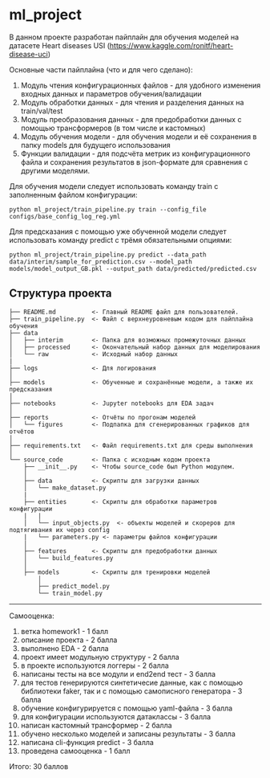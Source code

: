 ml_project
==============================

В данном проекте разработан пайплайн для обучения моделей на датасете 
Heart diseases USI (https://www.kaggle.com/ronitf/heart-disease-uci)

Основные части пайплайна (что и для чего сделано):
1) Модуль чтения конфигурационных файлов - для удобного изменения входных данных и параметров обучения/валидации
2) Модуль обработки данных - для чтения и разделения данных на train/val/test
3) Модуль преобразования данных - для предобработки данных с помощью трансформеров (в том числе и кастомных)
4) Модуль обучения модели - для обучения модели и её сохранения в папку models для будущего использования
5) Функции валидации - для подсчёта метрик из конфигурационного файла и сохранения результатов в json-формате для сравнения с другими моделями.


Для обучения модели следует использовать команду train с заполненным файлом конфигурации:
    
    python ml_project/train_pipeline.py train --config_file configs/base_config_log_reg.yml



Для предсказания с помощью уже обученной модели следует использовать команду predict с трёмя обязательными опциями:

    python ml_project/train_pipeline.py predict --data_path data/interim/sample_for_prediction.csv --model_path models/model_output_GB.pkl --output_path data/predicted/predicted.csv


Структура проекта
------------

    ├── README.md          <- Главный README файл для пользователей.
    ├── train_pipeline.py  <- Файл с верхнеуровневым кодом для пайплайна обучения
    ├── data
    │   ├── interim        <- Папка для возможных промежуточных данных
    │   ├── processed      <- Окончательный набор данных для моделирования
    │   └── raw            <- Исходный набор данных
    |
    ├── logs               <- Для логирования    
    │
    ├── models             <- Обученные и сохранённые модели, а также их предсказания
    │
    ├── notebooks          <- Jupyter notebooks для EDA задач 
    │
    ├── reports            <- Отчёты по прогонам моделей
    │   └── figures        <- Подпапка для сгенерированных графиков для отчётов
    │
    ├── requirements.txt   <- Файл requirements.txt для среды выполнения
    │
    └── source_code        <- Папка с исходным кодом проекта
        ├── __init__.py    <- Чтобы source_code был Python модулем.
        │
        ├── data           <- Скрипты для загрузки данных
        │   └── make_dataset.py
        |   
        ├── entities       <- Скрипты для обработки параметров конфигурации
        |   | 
        │   └── input_objects.py  <- объекты моделей и скореров для подтягивания их через config
        |   └── parameters.py <- параметры файлов конфигурации
        │
        ├── features       <- Скрипты для предобработки данных
        │   └── build_features.py
        │
        ├── models         <- Скрипты для тренировки моделей
            │                 
            ├── predict_model.py
            └── train_model.py
--------

Самооценка:
1) ветка homework1 - 1 балл
2) описание проекта - 2 балла
3) выполнено EDA - 2 балла
4) проект имеет модульную структуру - 2 балла
5) в проекте используются логгеры - 2 балла
6) написаны тесты на все модули и end2end тест - 3 балла
7) для тестов генерируются синтетичесие данные, как с помощью библиотеки faker, так и с помощью самописного генератора - 3 балла
8) обучение конфигурируется с помощью yaml-файла - 3 балла
9) для конфигурации используются датаклассы - 3 балла
10) написан кастомный трансформер - 2 балла
11) обучено несколько моделей и записаны результаты - 3 балла
12) написана cli-функция predict - 3 балла
13) проведена самооценка - 1 балл

Итого: 30 баллов
 